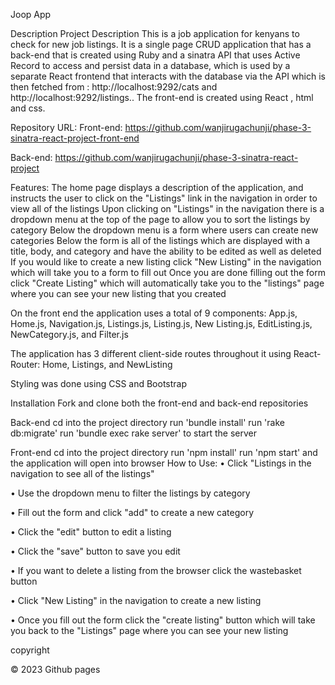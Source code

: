 Joop App

Description
Project Description
This is a job application for kenyans to check for new job listings.
It is a single page CRUD application that has a back-end that is created using Ruby and a sinatra API that uses Active Record to access and persist data in a database, which is used by a separate React frontend that interacts with the database via the API which is then fetched from : http://localhost:9292/cats and http://localhost:9292/listings.. The front-end is created using React , html and css.

Repository URL:
Front-end: https://github.com/wanjirugachunji/phase-3-sinatra-react-project-front-end

Back-end: https://github.com/wanjirugachunji/phase-3-sinatra-react-project

Features:
The home page displays a description of the application, and instructs the user to click on the "Listings" link in the navigation in order to view all of the listings
Upon clicking on "Listings" in the navigation there is a dropdown menu at the top of the page to allow you to sort the listings by category
Below the dropdown menu is a form where users can create new categories
Below the form is all of the listings which are displayed with a title, body, and category and have the ability to be edited as well as deleted
If you would like to create a new listing click "New Listing" in the navigation which will take you to a form to fill out
Once you are done filling out the form click "Create Listing" which will automatically take you to the "listings" page where you can see your new listing that you created



On the front end the application uses a total of 9 components: App.js, Home.js, Navigation.js, Listings.js, Listing.js, New Listing.js, EditListing.js, NewCategory.js, and Filter.js

The application has 3 different client-side routes throughout it using React-Router: Home, Listings, and NewListing

Styling was done using CSS and Bootstrap

Installation
Fork and clone both the front-end and back-end repositories

Back-end
cd into the project directory
run 'bundle install'
run 'rake db:migrate'
run 'bundle exec rake server' to start the server

Front-end
cd into the project directory
run 'npm install'
run 'npm start' and the application will open into browser
How to Use:
• Click "Listings in the navigation to see all of the listings"



• Use the dropdown menu to filter the listings by category



• Fill out the form and click "add" to create a new category



• Click the "edit" button to edit a listing



• Click the "save" button to save you edit



• If you want to delete a listing from the browser click the wastebasket button



• Click "New Listing" in the navigation to create a new listing



• Once you fill out the form click the "create listing" button which will take you back to the "Listings" page where you can see your new listing


copyright

© 2023 Github pages
